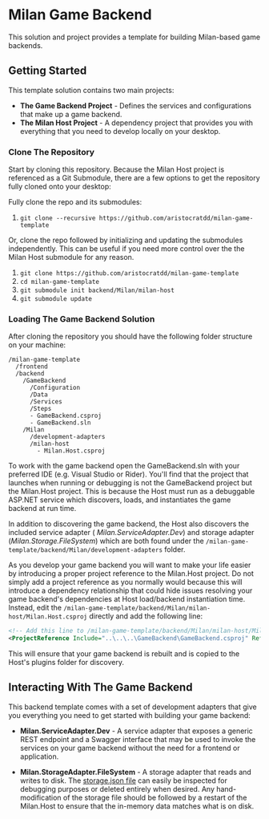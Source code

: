 # Milan Game Backend
This solution and project provides a template for building Milan-based game backends.

## Getting Started
This template solution contains two main projects:
* **The Game Backend Project** - Defines the services and configurations that make up a game backend.
* **The Milan Host Project** - A dependency project that provides you with everything that you need to develop locally
  on your desktop.

### Clone The Repository
Start by cloning this repository. Because the Milan Host project is referenced as a Git Submodule, there are a few
options to get the repository fully cloned onto your desktop:

Fully clone the repo and its submodules:

1. `git clone --recursive https://github.com/aristocratdd/milan-game-template`

Or, clone the repo followed by initializing and updating the submodules independently. This can be useful if you need
more control over the the Milan Host submodule for any reason.
1. `git clone https://github.com/aristocratdd/milan-game-template`
1. `cd milan-game-template`
1. `git submodule init backend/Milan/milan-host`
1. `git submodule update`

### Loading The Game Backend Solution
After cloning the repository you should have the following folder structure on your machine:
```
/milan-game-template
  /frontend
  /backend
    /GameBackend
      /Configuration
      /Data
      /Services
      /Steps
      - GameBackend.csproj
      - GameBackend.sln
    /Milan
      /development-adapters
      /milan-host
        - Milan.Host.csproj
```
To work with the game backend open the GameBackend.sln with your preferred IDE (e.g. Visual Studio or Rider). You'll
find that the project that launches when running or debugging is not the GameBackend project but the Milan.Host
project. This is because the Host must run as a debuggable ASP.NET service which discovers, loads, and instantiates
the game backend at run time.

In addition to discovering the game backend, the Host also discovers the included service adapter (
*Milan.ServiceAdapter.Dev*) and storage adapter (*Milan.Storage.FileSystem*) which are both found under the
`/milan-game-template/backend/Milan/development-adapters` folder.

As you develop your game backend you will want to make your life easier by introducing a proper project reference to
the Milan.Host project. Do not simply add a project reference as you normally would because this will introduce a
dependency relationship that could hide issues resolving your game backend's dependencies at Host load/backend
instantiation time. Instead, edit the `/milan-game-template/backend/Milan/milan-host/Milan.Host.csproj` directly and
add the following line:
```xml
<!-- Add this line to /milan-game-template/backend/Milan/milan-host/Milan.Host.csproj -->
<ProjectReference Include="..\..\..\GameBackend\GameBackend.csproj" ReferenceOutputAssembly="false"/>
```

This will ensure that your game backend is rebuilt and is copied to the Host's plugins folder for discovery.

## Interacting With The Game Backend
This backend template comes with a set of development adapters that give you everything you need to get started with
building your game backend:
* **Milan.ServiceAdapter.Dev** - A service adapter that exposes a generic REST endpoint and a Swagger interface that
  may be used to invoke the services on your game backend without the need for a frontend or application.


* **Milan.StorageAdapter.FileSystem** - A storage adapter that reads and writes to disk. The 
[storage.json file](./Milan/milan-host/Milan.Host/storage.json) can easily be inspected for debugging purposes or
deleted entirely when desired. Any hand-modification of the storage file should be followed by a restart of the 
Milan.Host to ensure that the in-memory data matches what is on disk.